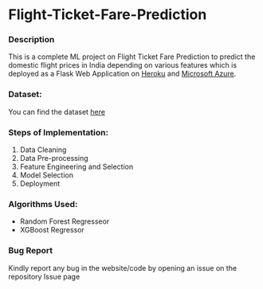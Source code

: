 # Flight-Ticket-Fare-Prediction

### Description

This is a complete ML project on Flight Ticket Fare Prediction to predict the domestic flight prices in India depending on various features which is deployed as a Flask Web Application on [Heroku](https://flightfareticketprediction.herokuapp.com/) and [Microsoft Azure](https://flightfareprediction.azurewebsites.net/).

### Dataset:

You can find the dataset [here](https://www.kaggle.com/nikhilmittal/flight-fare-prediction-mh)

### Steps of Implementation:

1. Data Cleaning
2. Data Pre-processing
3. Feature Engineering and Selection
4. Model Selection
5. Deployment

### Algorithms Used:

- Random Forest Regresseor
- XGBoost Regressor

### Bug Report

Kindly report any bug in the website/code by opening an issue on the repository Issue page
